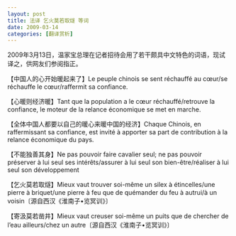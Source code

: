 ```yaml
---
layout: post
title: 法译 乞火莫若取燧 等词
date: 2009-03-14
categories: [翻译赏析]  
---
```


2009年3月13日，温家宝总理在记者招待会用了若干颇具中文特色的词语，现试译之，供网友们参阅指正。

【中国人的心开始暖起来了】Le peuple chinois se sent réchauffé au cœur/se réchauffe le cœur/raffermit sa confiance.

【心暖则经济暖】Tant que la population a le cœur réchauffé/retrouve la confiance, le moteur de la relance économique se met en marche.

【全体中国人都要以自己的暖心来暖中国的经济】Chaque Chinois, en raffermissant sa confiance, est invité à apporter sa part de contribution à la relance économique du pays.

【不能独善其身】Ne pas pouvoir faire cavalier seul; ne pas pouvoir préserver à lui seul ses intérêts/assurer à lui seul son bien-être/réaliser à lui seul son développement

【乞火莫若取燧】Mieux vaut trouver soi-même un silex à étincelles/une pierre à briquet/une pierre à feu que de quémander du feu à autrui/à un voisin〔源自西汉《淮南子•览冥训》〕

【寄汲莫若凿井】Mieux vaut creuser soi-même un puits que de chercher de l’eau ailleurs/chez un autre〔源自西汉《淮南子•览冥训》〕
